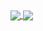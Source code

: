  <div>
  <a href="https://github.com/Foca1">
  <img align="center"
       src="https://readme-stats.clckblog.space/api?username=Foca1&show_icons=true&theme=midnight-purple&hide_border=True&include_all_commits=true&count_private=true">
  <img align="center" src="https://readme-stats.clckblog.space/api/top-langs/?username=Foca1&theme=midnight-purple&hide_border=True7layout=compact"/>
</div>
